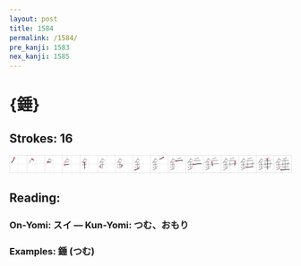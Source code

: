```yaml
---
layout: post
title: 1584
permalink: /1584/
pre_kanji: 1583
nex_kanji: 1585
---
```


# {錘}

## Strokes: 16

<div class="stroke"><img src="../images/E98C98.png" /></div>

## Reading:

### On-Yomi: スイ &mdash; Kun-Yomi: つむ、おもり

### Examples: 錘 (つむ)
